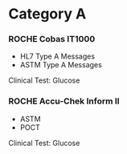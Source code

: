 # Category A

### ROCHE Cobas IT1000

* HL7 Type A Messages
* ASTM Type A Messages

Clinical Test: Glucose

### ROCHE Accu-Chek Inform II

* ASTM
* POCT

Clinical Test: Glucose

